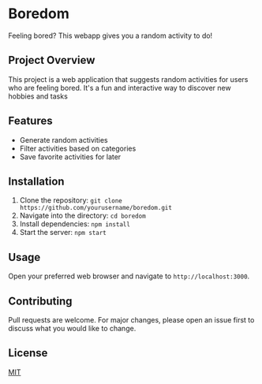 
# Boredom

Feeling bored? This webapp gives you a random activity to do!

## Project Overview

This project is a web application that suggests random activities for users who are feeling bored. It's a fun and interactive way to discover new hobbies and tasks

## Features

- Generate random activities
- Filter activities based on categories
- Save favorite activities for later

## Installation

1. Clone the repository: `git clone https://github.com/yourusername/boredom.git`
2. Navigate into the directory: `cd boredom`
3. Install dependencies: `npm install`
4. Start the server: `npm start`

## Usage

Open your preferred web browser and navigate to `http://localhost:3000`.

## Contributing

Pull requests are welcome. For major changes, please open an issue first to discuss what you would like to change.

## License

[MIT](https://choosealicense.com/licenses/mit/)
